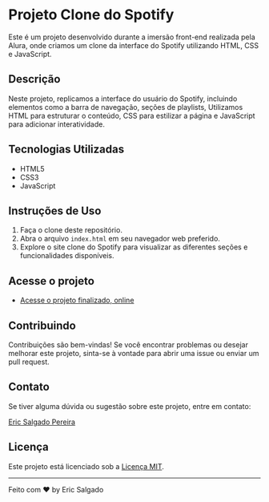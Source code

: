 # Projeto Clone do Spotify

Este é um projeto desenvolvido durante a imersão front-end realizada pela Alura, onde criamos um clone da interface do Spotify utilizando HTML, CSS e JavaScript.

## Descrição

Neste projeto, replicamos a interface do usuário do Spotify, incluindo elementos como a barra de navegação, seções de playlists, Utilizamos HTML para estruturar o conteúdo, CSS para estilizar a página e JavaScript para adicionar interatividade.

## Tecnologias Utilizadas

- HTML5
- CSS3
- JavaScript


## Instruções de Uso

1. Faça o clone deste repositório.
2. Abra o arquivo `index.html` em seu navegador web preferido.
3. Explore o site clone do Spotify para visualizar as diferentes seções e funcionalidades disponíveis.

## Acesse o projeto 

- [Acesse o projeto finalizado, online](https://ericsalt.github.io/Spotify-Imersao-Alura/)
  
## Contribuindo

Contribuições são bem-vindas! Se você encontrar problemas ou desejar melhorar este projeto, sinta-se à vontade para abrir uma issue ou enviar um pull request.

## Contato

Se tiver alguma dúvida ou sugestão sobre este projeto, entre em contato:

[Eric Salgado Pereira](mailto:Salgadoeric7t@gmail.com)

## Licença

Este projeto está licenciado sob a [Licença MIT](LICENSE).

---

Feito com ♥ by Eric Salgado
